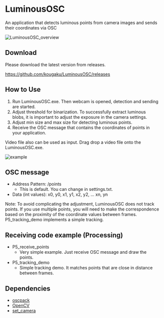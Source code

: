 # LuminousOSC
An application that detects luminous points from camera images and sends their coordinates via OSC


![LuminousOSC_overview](https://user-images.githubusercontent.com/736387/200601487-351cacce-3ddb-4392-9f1e-56ff5bb7ac3a.png)

## Download

Please download the latest version from releases.

https://github.com/kougaku/LuminousOSC/releases

## How to Use

1. Run LuminousOSC.exe. Then webcam is opened, detection and sending are started.
1. Adjust threshold for binarization. To successfully extract luminous blobs, it is important to adjust the exposure in the camera settings.
1. Adjust min size and max size for detecting luminous points.
1. Receive the OSC message that contains the coordinates of points in your application. 

Video file also can be used as input. Drag drop a video file onto the LuminousOSC.exe.

![example](https://user-images.githubusercontent.com/736387/200622713-89923d33-112c-4e76-9c95-97f9779ea7e4.png)


## OSC message

- Address Pattern: /points
  - This is default. You can change in settings.txt.
- Data (int values): x0, y0, x1, y1, x2, y2, ... xn, yn

Note:
To avoid complicating the adjustment, LuminousOSC does not track points. If you use multiple points, you will need to make the correspondence based on the proximity of the coordinate values between frames. P5_tracking_demo implements a simple tracking.

## Receiving code example (Processing)

- P5_receive_points
  - Very simple example. Just receive OSC message and draw the points.
- P5_tracking_demo
  - Simple tracking demo. It matches points that are close in distance between frames.

## Dependencies
- [oscpack](http://www.rossbencina.com/code/oscpack)
- [OpenCV](https://opencv.org/)
- [set_camera](https://saibara.sakura.ne.jp/program/directshow/)
